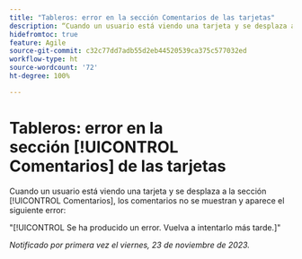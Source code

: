 ```yaml
---
title: "Tableros: error en la sección Comentarios de las tarjetas"
description: “Cuando un usuario está viendo una tarjeta y se desplaza a la sección [!UICONTROL Comentarios], los comentarios no se muestran y aparece un error”.
hidefromtoc: true
feature: Agile
source-git-commit: c32c77dd7adb55d2eb44520539ca375c577032ed
workflow-type: ht
source-wordcount: '72'
ht-degree: 100%

---
```



# Tableros: error en la sección [!UICONTROL Comentarios] de las tarjetas

Cuando un usuario está viendo una tarjeta y se desplaza a la sección [!UICONTROL Comentarios], los comentarios no se muestran y aparece el siguiente error:

&quot;[!UICONTROL Se ha producido un error. Vuelva a intentarlo más tarde.]&quot;

_Notificado por primera vez el viernes, 23 de noviembre de 2023._
